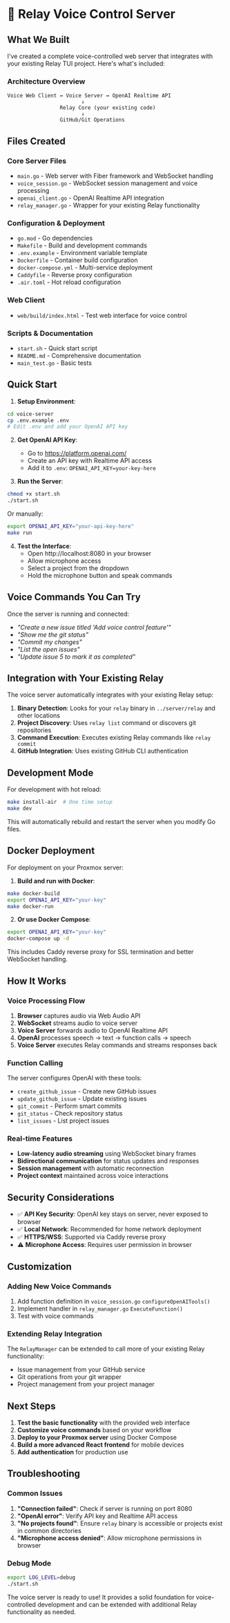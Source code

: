 # 🎤 Relay Voice Control Server

## What We Built

I've created a complete voice-controlled web server that integrates with your existing Relay TUI project. Here's what's included:

### Architecture Overview
```
Voice Web Client ↔ Voice Server ↔ OpenAI Realtime API
                        ↓
                 Relay Core (your existing code)
                        ↓
                 GitHub/Git Operations
```

## Files Created

### Core Server Files
- `main.go` - Web server with Fiber framework and WebSocket handling
- `voice_session.go` - WebSocket session management and voice processing
- `openai_client.go` - OpenAI Realtime API integration
- `relay_manager.go` - Wrapper for your existing Relay functionality

### Configuration & Deployment
- `go.mod` - Go dependencies
- `Makefile` - Build and development commands
- `.env.example` - Environment variable template
- `Dockerfile` - Container build configuration
- `docker-compose.yml` - Multi-service deployment
- `Caddyfile` - Reverse proxy configuration
- `.air.toml` - Hot reload configuration

### Web Client
- `web/build/index.html` - Test web interface for voice control

### Scripts & Documentation
- `start.sh` - Quick start script
- `README.md` - Comprehensive documentation
- `main_test.go` - Basic tests

## Quick Start

1. **Setup Environment**:
```bash
cd voice-server
cp .env.example .env
# Edit .env and add your OpenAI API key
```

2. **Get OpenAI API Key**:
   - Go to https://platform.openai.com/
   - Create an API key with Realtime API access
   - Add it to `.env`: `OPENAI_API_KEY=your-key-here`

3. **Run the Server**:
```bash
chmod +x start.sh
./start.sh
```

Or manually:
```bash
export OPENAI_API_KEY="your-api-key-here"
make run
```

4. **Test the Interface**:
   - Open http://localhost:8080 in your browser
   - Allow microphone access
   - Select a project from the dropdown
   - Hold the microphone button and speak commands

## Voice Commands You Can Try

Once the server is running and connected:

- *"Create a new issue titled 'Add voice control feature'"*
- *"Show me the git status"*
- *"Commit my changes"*
- *"List the open issues"*
- *"Update issue 5 to mark it as completed"*

## Integration with Your Existing Relay

The voice server automatically integrates with your existing Relay setup:

1. **Binary Detection**: Looks for your `relay` binary in `../server/relay` and other locations
2. **Project Discovery**: Uses `relay list` command or discovers git repositories
3. **Command Execution**: Executes existing Relay commands like `relay commit`
4. **GitHub Integration**: Uses existing GitHub CLI authentication

## Development Mode

For development with hot reload:
```bash
make install-air  # One time setup
make dev
```

This will automatically rebuild and restart the server when you modify Go files.

## Docker Deployment

For deployment on your Proxmox server:

1. **Build and run with Docker**:
```bash
make docker-build
export OPENAI_API_KEY="your-key"
make docker-run
```

2. **Or use Docker Compose**:
```bash
export OPENAI_API_KEY="your-key"
docker-compose up -d
```

This includes Caddy reverse proxy for SSL termination and better WebSocket handling.

## How It Works

### Voice Processing Flow
1. **Browser** captures audio via Web Audio API
2. **WebSocket** streams audio to voice server
3. **Voice Server** forwards audio to OpenAI Realtime API
4. **OpenAI** processes speech → text → function calls → speech
5. **Voice Server** executes Relay commands and streams responses back

### Function Calling
The server configures OpenAI with these tools:
- `create_github_issue` - Create new GitHub issues
- `update_github_issue` - Update existing issues
- `git_commit` - Perform smart commits
- `git_status` - Check repository status
- `list_issues` - List project issues

### Real-time Features
- **Low-latency audio streaming** using WebSocket binary frames
- **Bidirectional communication** for status updates and responses
- **Session management** with automatic reconnection
- **Project context** maintained across voice interactions

## Security Considerations

- ✅ **API Key Security**: OpenAI key stays on server, never exposed to browser
- ✅ **Local Network**: Recommended for home network deployment
- ✅ **HTTPS/WSS**: Supported via Caddy reverse proxy
- ⚠️ **Microphone Access**: Requires user permission in browser

## Customization

### Adding New Voice Commands
1. Add function definition in `voice_session.go` `configureOpenAITools()`
2. Implement handler in `relay_manager.go` `ExecuteFunction()`
3. Test with voice commands

### Extending Relay Integration
The `RelayManager` can be extended to call more of your existing Relay functionality:
- Issue management from your GitHub service
- Git operations from your git wrapper
- Project management from your project manager

## Next Steps

1. **Test the basic functionality** with the provided web interface
2. **Customize voice commands** based on your workflow
3. **Deploy to your Proxmox server** using Docker Compose
4. **Build a more advanced React frontend** for mobile devices
5. **Add authentication** for production use

## Troubleshooting

### Common Issues

1. **"Connection failed"**: Check if server is running on port 8080
2. **"OpenAI error"**: Verify API key and Realtime API access
3. **"No projects found"**: Ensure `relay` binary is accessible or projects exist in common directories
4. **"Microphone access denied"**: Allow microphone permissions in browser

### Debug Mode
```bash
export LOG_LEVEL=debug
./start.sh
```

The voice server is ready to use! It provides a solid foundation for voice-controlled development and can be extended with additional Relay functionality as needed.

